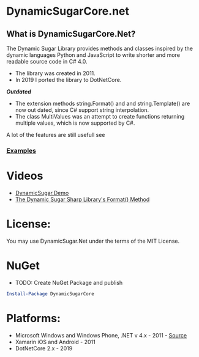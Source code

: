 DynamicSugarCore.net
===============

## What is DynamicSugarCore.Net?
The Dynamic Sugar Library provides methods and classes inspired by the dynamic 
languages Python and JavaScript to write shorter and more readable source code 
in C# 4.0.

* The library was created in 2011.
* In 2019 I ported the library to DotNetCore.

***Outdated***
- The extension methods string.Format() and and string.Template() are now out dated,
since C# support string interpolation.
- The class MultiValues was an attempt to create functions returning multiple values, which is now supported by C#.

A lot of the features are still usefull see 
### [Examples](http://frederictorres.blogspot.com/2014/03/dynamicsugarnet.html)

# Videos
* [DynamicSugar.Demo](https://www.youtube.com/watch?v=aUDxnU4VY2s&feature=youtu.be)
* [The Dynamic Sugar Sharp Library's Format() Method](https://www.youtube.com/watch?v=ggFEs0JyM90)


# License:
You may use DynamicSugar.Net under the terms of the MIT License.
  
# NuGet
* TODO: Create NuGet Package and publish
```powershell
Install-Package DynamicSugarCore
```


# Platforms: 
* Microsoft Windows and Windows Phone, .NET v 4.x - 2011 - [Source](https://github.com/fredericaltorres/DynamicSugarNet)
* Xamarin iOS and Android - 2011
* DotNetCore 2.x - 2019
